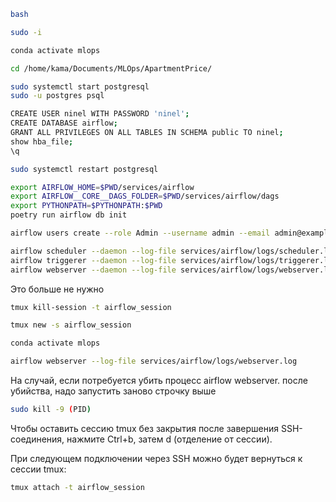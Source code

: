 ```bash
bash
```

```bash
sudo -i
```

```bash
conda activate mlops
```

```bash
cd /home/kama/Documents/MLOps/ApartmentPrice/
```

```bash
sudo systemctl start postgresql
sudo -u postgres psql
```

```bash
CREATE USER ninel WITH PASSWORD 'ninel';
CREATE DATABASE airflow;
GRANT ALL PRIVILEGES ON ALL TABLES IN SCHEMA public TO ninel;
show hba_file;
\q
```

```bash
sudo systemctl restart postgresql
```

```bash
export AIRFLOW_HOME=$PWD/services/airflow
export AIRFLOW__CORE__DAGS_FOLDER=$PWD/services/airflow/dags
export PYTHONPATH=$PYTHONPATH:$PWD
poetry run airflow db init
```

```bash
airflow users create --role Admin --username admin --email admin@example.org --firstname admin --lastname admin --password admin
```

```bash
airflow scheduler --daemon --log-file services/airflow/logs/scheduler.log
airflow triggerer --daemon --log-file services/airflow/logs/triggerer.log
airflow webserver --daemon --log-file services/airflow/logs/webserver.log
```

Это больше не нужно

```bash
tmux kill-session -t airflow_session
```

```bash
tmux new -s airflow_session
```

```bash
conda activate mlops
```

```bash
airflow webserver --log-file services/airflow/logs/webserver.log
```

На случай, если потребуется убить процесс airflow webserver. после убийства, надо запустить заново строчку выше
```bash
sudo kill -9 (PID)
```

Чтобы оставить сессию tmux без закрытия после завершения SSH-соединения, нажмите Ctrl+b, затем d (отделение от сессии).

При следующем подключении через SSH можно будет вернуться к сессии tmux:

```bash
tmux attach -t airflow_session
```
